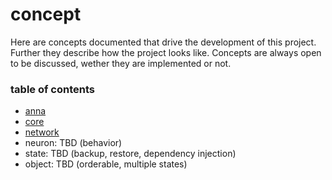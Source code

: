 # concept
Here are concepts documented that drive the development of this project.
Further they describe how the project looks like. Concepts are always open to
be discussed, wether they are implemented or not.

### table of contents
- [anna](anna.md)
- [core](core.md)
- [network](network.md)
- neuron: TBD (behavior)
- state: TBD (backup, restore, dependency injection)
- object: TBD (orderable, multiple states)
